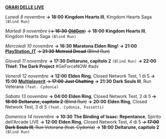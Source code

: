 <b><u>ORARI DELLE LIVE</u></b>

<i>Lunedì 8 novembre</i>
<b>→ 18:00</b> <b>Kingdom Hearts III</b>, Kingdom Hearts Saga <code>(Blind Run)</code>

<i>Martedì 9 novembre</i>
<s>(<b>→ 16:30</b> <a href="https://www.twitch.tv/oldgenproject"><b>OldGen</b></a>)</s>
<b>→ 18:00</b> <b>Kingdom Hearts III</b>, Kingdom Hearts Saga <code>(Blind Run)</code>

<i>Mercoledì 10 novembre</i>
<b>→ 16:30</b> <b>Maratona Elden Ring!</b>
<b>→ 21:00</b> <a href="https://www.twitch.tv/playstation_it"><b>PlayStation_IT</b></a>
<s><b>→ 21:30</b> <b>Metroid Dread</b> (Blind Run)</s>

<i>Giovedì 11 novembre</i>
<b>→ 17:30</b> <b>Deltarune, capitolo 2</b> <code>(Blind Run)</code>
<b>→ 22:00</b> <b>Thief: The Dark Project</b> #GeForceNOW #adv

<i>Venerdì 12 novembre</i>
<b>→ 12:00</b> <b>Elden Ring</b>, Closed Network Test, 1 di 5
<b>→ 15:00</b> <a href="https://www.twitch.tv/multiplayerit"><b>Multiplayerit</b></a>
<s><b>→ 17:00</b> <b>Just Chatting</b></s>
<b>→ 21:30</b> <b>Dark Souls III</b>, Run Veterana <code>(feat. Cydonia)</code>

<i>Sabato 13 novembre</i>
<b>→ 04:00</b> <b>Elden Ring</b>, Closed Network Test, 2 di 5
<s><b>→ 18:00</b> <b>Deltarune, capitolo 2</b> (Blind Run)</s>
<b>→ 20:00</b> <b>Elden Ring</b>, Closed Network Test, 3 di 5 <code>(feat. Cydonia, Fossetti)</code>

<i>Domenica 14 novembre</i>
<b>→ 10:30</b> <b>The Binding of Isaac: Repentance</b>, Spirito dell'Arcade LIVE
<b>→ 12:00</b> <b>Elden Ring</b>, Closed Network Test, 4 di 5
<s><b>→ 17:00</b> <b>Dark Souls III</b>, Run Veterana (feat. Cydonia)</s>
<b>→ 18:00</b> <b>Deltarune, capitolo 2</b> <code>(Blind Run)</code>

